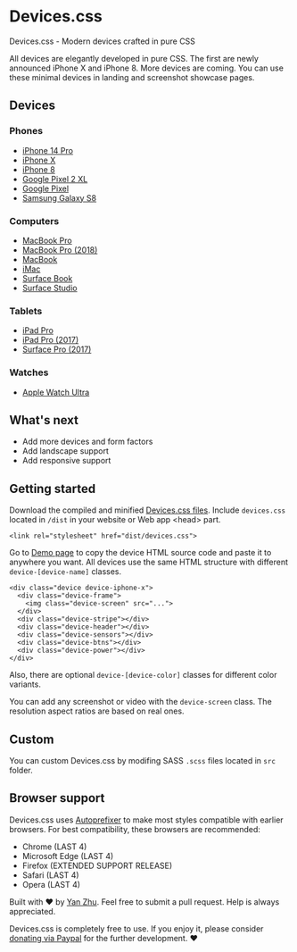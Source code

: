 # Devices.css

Devices.css - Modern devices crafted in pure CSS

All devices are elegantly developed in pure CSS. The first are newly announced iPhone X and iPhone 8. More devices are coming. You can use these minimal devices in landing and screenshot showcase pages.

## Devices

### Phones
- [iPhone 14 Pro](https://devicescss.xyz/phones.html#iphone-14-pro)
- [iPhone X](https://devicescss.xyz/phones.html#iphone-x)
- [iPhone 8](https://devicescss.xyz/phones.html#iphone-8)
- [Google Pixel 2 XL](https://devicescss.xyz/phones.html#google-pixel-2-xl)
- [Google Pixel](https://devicescss.xyz/phones.html#google-pixel)
- [Samsung Galaxy S8](https://devicescss.xyz/phones.html#galaxy-s8)
### Computers
- [MacBook Pro](https://devicescss.xyz/computers.html#macbook-pro)
- [MacBook Pro (2018)](https://devicescss.xyz/computers.html#macbook-pro-2018)
- [MacBook](https://devicescss.xyz/computers.html#macbook)
- [iMac](https://devicescss.xyz/computers.html#imac)
- [Surface Book](https://devicescss.xyz/computers.html#surface-book)
- [Surface Studio](https://devicescss.xyz/computers.html#surface-studio)
### Tablets
- [iPad Pro](https://devicescss.xyz/tablets.html#ipad-pro)
- [iPad Pro (2017)](https://devicescss.xyz/tablets.html#ipad-pro-2017)
- [Surface Pro (2017)](https://devicescss.xyz/tablets.html#surface-pro-2017)
### Watches
- [Apple Watch Ultra](https://devicescss.xyz/watches.html#apple-watch-ultra)

## What's next

- Add more devices and form factors
- Add landscape support
- Add responsive support

## Getting started

Download the compiled and minified [Devices.css files](https://github.com/picturepan2/devices.css). Include `devices.css` located in `/dist` in your website or Web app &lt;head&gt; part.

`<link rel="stylesheet" href="dist/devices.css">`

Go to [Demo page](https://devicescss.xyz/) to copy the device HTML source code and paste it to anywhere you want. All devices use the same HTML structure with different `device-[device-name]` classes.

```
<div class="device device-iphone-x">
  <div class="device-frame">
    <img class="device-screen" src="...">
  </div>
  <div class="device-stripe"></div>
  <div class="device-header"></div>
  <div class="device-sensors"></div>
  <div class="device-btns"></div>
  <div class="device-power"></div>
</div>
```
Also, there are optional `device-[device-color]` classes for different color variants.

You can add any screenshot or video with the `device-screen` class. The resolution aspect ratios are based on real ones.

## Custom

You can custom Devices.css by modifing SASS `.scss` files located in `src` folder.

## Browser support
Devices.css uses [Autoprefixer](https://github.com/postcss/autoprefixer) to make most styles compatible with earlier browsers. For best compatibility, these browsers are recommended:

- Chrome (LAST 4)
- Microsoft Edge (LAST 4)
- Firefox (EXTENDED SUPPORT RELEASE)
- Safari (LAST 4)
- Opera (LAST 4)

Built with ♥ by [Yan Zhu](https://twitter.com/picturepan2). Feel free to submit a pull request. Help is always appreciated.

Devices.css is completely free to use. If you enjoy it, please consider [donating via Paypal](https://www.paypal.me/picturepan2) for the further development. ♥ 
